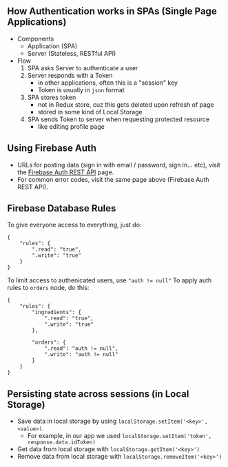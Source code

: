 ## How Authentication works in SPAs (Single Page Applications)
- Components
    - Application (SPA)
    - Server (Stateless, RESTful API)
- Flow
    1. SPA asks Server to authenticate a user
    2. Server responds with a Token
        - in other applications, often this is a "session" key
        - Token is usually in `json` format
    3. SPA stores token
        - not in Redux store, cuz this gets deleted upon refresh of page
        - stored in some kind of Local Storage
    4. SPA sends Token to server when requesting protected resource
        - like editing profile page

## Using Firebase Auth
- URLs for posting data (sign in with email / password, sign in... etc), visit the [Firebase Auth REST API](https://firebase.google.com/docs/reference/rest/auth/#section-sign-in-email-password) page.
- For common error codes, visit the same page above (Firebase Auth REST API).

## Firebase Database Rules
To give everyone access to everything, just do:
```
{
    "rules": {
        ".read": "true",
        ".write": "true"
    }
}
```
To limit access to authenicated users, use `"auth != null"`
To apply auth rules to `orders` node, do this:
```
{
    "rules": {
        "ingredients": {
            ".read": "true",
            ".write": "true"
        },
        
        "orders": {
            ".read": "auth != null",
            ".write": "auth != null"
        }
    }
}
```

## Persisting state across sessions (in Local Storage)
- Save data in local storage by using `localStorage.setItem('<key>', <value>)`.
    - For example, in our app we used `localStorage.setItem('token', response.data.idToken)`
- Get data from local storage with `localStorage.getItem('<key>')`
- Remove data from local storage with `localStorage.removeItem('<key>')`
